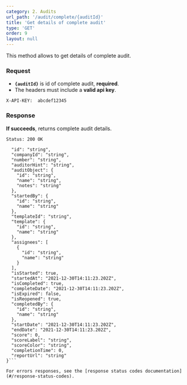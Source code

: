 ```yaml
---
category: 2. Audits
url_path: '/audit/complete/{auditId}'
title: 'Get details of complete audit'
type: 'GET'
order: 9
layout: null
---
```


This method allows to get details of complete audit.

### Request
* **`{auditId}`** is id of complete audit, **required**.
* The headers must include a **valid api key**.

```X-API-KEY:  abcdef12345```

### Response

**If succeeds**, returns complete audit details.

```Status: 200 OK```

```{
  "id": "string",  
  "companyId": "string",
  "number": "string",
  "auditorHint": "string",
  "auditObject": {
    "id": "string",
    "name": "string",
    "notes": "string"
  },
  "startedBy": {
    "id": "string",
    "name": "string"
  },
  "templateId": "string",
  "template": {
    "id": "string",
    "name": "string"
  },
  "assignees": [
    {
      "id": "string",
      "name": "string"
    }
  ],
  "isStarted": true,
  "startedAt": "2021-12-30T14:11:23.202Z",
  "isCompleted": true,
  "completeDate": "2021-12-30T14:11:23.202Z",
  "isExpired": false,
  "isReopened": true,
  "completedBy": {
    "id": "string",
    "name": "string"
  },
  "startDate": "2021-12-30T14:11:23.202Z",
  "endDate": "2021-12-30T14:11:23.202Z",
  "score": 0,
  "scoreLabel": "string",
  "scoreColor": "string",
  "completionTime": 0,
  "reportUrl": "string"
}```

For errors responses, see the [response status codes documentation](#/response-status-codes).
